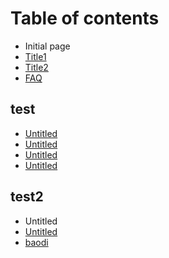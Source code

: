 # Table of contents

* Initial page
* [Title1](title1.md)
* [Title2](untitled.md)
* [FAQ](faq.md)

## test

* [Untitled](test/untitled.md)
* [Untitled](test/untitled-1.md)
* [Untitled](test/untitled-2.md)
* [Untitled](test/untitled-3.md)

## test2

* Untitled
* [Untitled](test2/untitled-1.md)
* [baodi](http://www.baidu.com)

